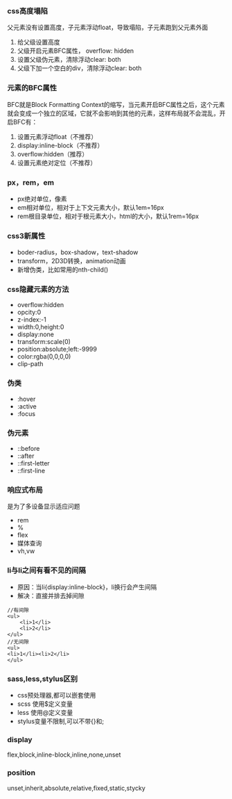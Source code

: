 ### css高度塌陷
父元素没有设置高度，子元素浮动float，导致塌陷，子元素跑到父元素外面
1. 给父级设置高度
2. 父级开启元素BFC属性， overflow: hidden
3. 设置父级伪元素，清除浮动clear: both
4. 父级下加一个空白的div，清除浮动clear: both

### 元素的BFC属性
BFC就是Block Formatting Context的缩写，当元素开启BFC属性之后，这个元素就会变成一个独立的区域，它就不会影响到其他的元素，这样布局就不会混乱，开启BFC有：
1. 设置元素浮动float（不推荐）
2. display:inline-block（不推荐）
3. overflow:hidden（推荐）
4. 设置元素绝对定位（不推荐）

### px，rem，em
* px绝对单位，像素
* em相对单位，相对于上下文元素大小，默认1em=16px
* rem根目录单位，相对于根元素大小，html的大小，默认1rem=16px

### css3新属性
* boder-radius，box-shadow，text-shadow
* transform，2D3D转换，animation动画
* 新增伪类，比如常用的nth-child()

### css隐藏元素的方法
* overflow:hidden
* opcity:0
* z-index:-1
* width:0,height:0
* display:none
* transform:scale(0)
* position:absolute;left:-9999
* color:rgba(0,0,0,0)
* clip-path

### 伪类
* :hover
* :active
* :focus

### 伪元素
* ::before
* ::after
* ::first-letter
* ::first-line

### 响应式布局
是为了多设备显示适应问题
* rem
* %
* flex
* 媒体查询
* vh,vw


### li与li之间有看不见的间隔
* 原因：当li{display:inline-block}，li换行会产生间隔
* 解决：直接并排去掉间隙
```
//有间隙
<ul>
	<li>1</li>
	<li>2</li>
</ul>
//无间隙
<ul>
<li>1</li><li>2</li>
</ul>
```

### sass,less,stylus区别
* css预处理器,都可以嵌套使用
* scss 使用$定义变量
* less 使用@定义变量
* stylus变量不限制,可以不带{}和;

### display
flex,block,inline-block,inline,none,unset

### position
unset,inherit,absolute,relative,fixed,static,stycky